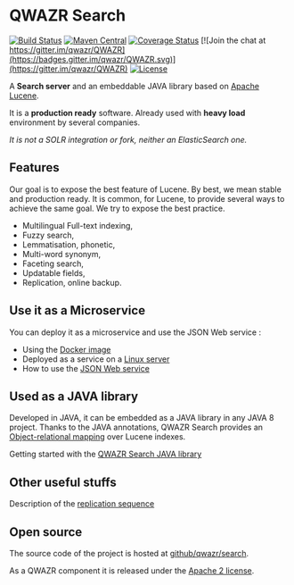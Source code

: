 QWAZR Search
============

[![Build Status](https://travis-ci.org/qwazr/search.svg?branch=master)](https://travis-ci.org/qwazr/search)
[![Maven Central](https://maven-badges.herokuapp.com/maven-central/com.qwazr/qwazr-search/badge.svg)](https://maven-badges.herokuapp.com/maven-central/com.qwazr/qwazr-search)
[![Coverage Status](https://coveralls.io/repos/github/qwazr/search/badge.svg?branch=master)](https://coveralls.io/github/qwazr/search?branch=master)
[![Join the chat at https://gitter.im/qwazr/QWAZR](https://badges.gitter.im/qwazr/QWAZR.svg)](https://gitter.im/qwazr/QWAZR)
[![License](https://img.shields.io/badge/license-Apache%202.0-blue.svg)](https://opensource.org/licenses/Apache-2.0)

A **Search server** and an embeddable JAVA library
based on [Apache Lucene](http://lucene.apache.org/core).

It is a **production ready** software.
Already used with **heavy load** environment by several companies.

*It is not a SOLR integration or fork, neither an ElasticSearch one.*

Features
--------
Our goal is to expose the best feature of Lucene. By best, we mean stable and production ready.
It is common, for Lucene, to provide several ways to achieve the same goal. We try to expose the best practice.

- Multilingual Full-text indexing,
- Fuzzy search,
- Lemmatisation, phonetic,
- Multi-word synonym,
- Faceting search,
- Updatable fields,
- Replication, online backup.

Use it as a Microservice
------------------------
You can deploy it as a microservice and use the JSON Web service :
- Using the [Docker image](usage/docker.md)
- Deployed as a service on a [Linux server](usage/linux.md)
- How to use the [JSON Web service](usage/webservice.md)

Used as a JAVA library
----------------------
Developed in JAVA, it can be embedded as a JAVA library in any JAVA 8 project.
Thanks to the JAVA annotations, QWAZR Search provides
an [Object-relational mapping](https://en.wikipedia.org/wiki/Object-relational_mapping)
over Lucene indexes.

Getting started with the [QWAZR Search JAVA library](usage/java-library.md)

Other useful stuffs
-------------------
Description of the [replication sequence](misc/replication-sequence.md)

Open source
-----------
The source code of the project is hosted at
[github/qwazr/search](https://github.com/qwazr/search).

As a QWAZR component it is released under the
[Apache 2 license](https://www.apache.org/licenses/LICENSE-2.0).
